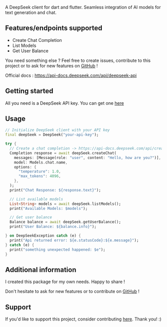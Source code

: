 <!-- 
This README describes the package. If you publish this package to pub.dev,
this README's contents appear on the landing page for your package.

For information about how to write a good package README, see the guide for
[writing package pages](https://dart.dev/tools/pub/writing-package-pages). 

For general information about developing packages, see the Dart guide for
[creating packages](https://dart.dev/guides/libraries/create-packages)
and the Flutter guide for
[developing packages and plugins](https://flutter.dev/to/develop-packages). 

commands :

dart doc
dart format .
flutter pub publish --dry-run

When run pana will make modifications to the package, so start by making a copy of the directory holding your package: cp -r .  ./tmp && dart pub global run pana ./tmp

Make sure you have the latest pana tool: dart pub global activate pana (pana changes frequently, so run this again frequently to update the pana tool)

Run pana on the copy we made earlier: dart pub global run pana ~/tmp/mypkg

-->

A DeepSeek client for dart and flutter. Seamless integration of AI models for text generation and chat.


## Features/endpoints supported

- Create Chat Completion
- List Models
- Get User Balance


You need something else ? Feel free to create issues, contribute to this project or to ask for new features on [GitHub](https://github.com/tempo-riz/deepseek-dart) !

Official docs : https://api-docs.deepseek.com/api/deepseek-api

## Getting started

All you need is a DeepSeek API key. You can get one [here](https://platform.deepseek.com/api_keys)

## Usage

```dart
// Initialize DeepSeek client with your API key
final deepSeek = DeepSeek("your-api-key");

try { 
  // Create a chat completion -> https://api-docs.deepseek.com/api/create-chat-completion
  Completion response = await deepSeek.createChat(
    messages: [Message(role: "user", content: "Hello, how are you?")],
    model: Models.chat.name,
    options: {
      "temperature": 1.0,
      "max_tokens": 4096,
    },
  );
  print("Chat Response: ${response.text}");

  // List available models
  List<String> models = await deepSeek.listModels();
  print("Available Models: $models");

  // Get user balance
  Balance balance = await deepSeek.getUserBalance();
  print("User Balance: ${balance.info}");

} on DeepSeekException catch (e) {
  print("Api returned error: ${e.statusCode}:${e.message}");
} catch (e) {
  print("something unexpected happened: $e");
}
```

## Additional information

I created this package for my own needs. Happy to share !

Don't hesitate to ask for new features or to contribute on [GitHub](https://github.com/tempo-riz/deepseek-dart) !

## Support

If you'd like to support this project, consider contributing [here](https://github.com/sponsors/tempo-riz). Thank you! :)